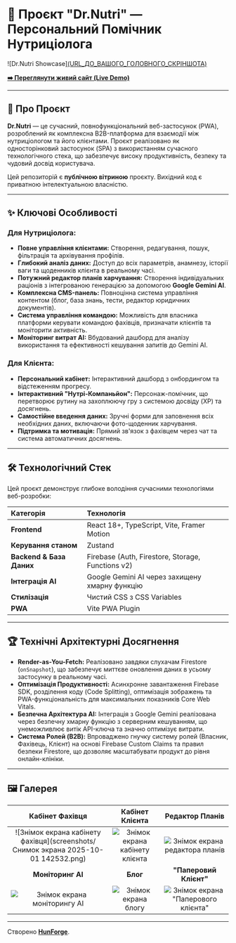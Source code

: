 # 🚀 Проєкт "Dr.Nutri" — Персональний Помічник Нутриціолога

![Dr.Nutri Showcase][(URL_ДО_ВАШОГО_ГОЛОВНОГО_СКРІНШОТА)](https://github.com/HunForge/Dr.Nutri-Showcase/blob/main/screenshots/%D0%A1%D0%BD%D0%B8%D0%BC%D0%BE%D0%BA%20%D1%8D%D0%BA%D1%80%D0%B0%D0%BD%D0%B0%202025-10-01%20142532.png)

**[➡️ Переглянути живий сайт (Live Demo)](https://dr-nutriapp.netlify.app/)**

---

## 📄 Про Проєкт

**Dr.Nutri** — це сучасний, повнофункціональний веб-застосунок (PWA), розроблений як комплексна B2B-платформа для взаємодії між нутриціологом та його клієнтами. Проєкт реалізовано як односторінковий застосунок (SPA) з використанням сучасного технологічного стека, що забезпечує високу продуктивність, безпеку та чудовий досвід користувача.

Цей репозиторій є **публічною вітриною** проєкту. Вихідний код є приватною інтелектуальною власністю.

---

## ✨ Ключові Особливості

### Для Нутриціолога:
-   **Повне управління клієнтами:** Створення, редагування, пошук, фільтрація та архівування профілів.
-   **Глибокий аналіз даних:** Доступ до всіх параметрів, анамнезу, історії ваги та щоденників клієнта в реальному часі.
-   **Потужний редактор планів харчування:** Створення індивідуальних раціонів з інтегрованою генерацією за допомогою **Google Gemini AI**.
-   **Комплексна CMS-панель:** Повноцінна система управління контентом (блог, база знань, тести, редактор юридичних документів).
-   **Система управління командою:** Можливість для власника платформи керувати командою фахівців, призначати клієнтів та моніторити активність.
-   **Моніторинг витрат AI:** Вбудований дашборд для аналізу використання та ефективності кешування запитів до Gemini AI.

### Для Клієнта:
-   **Персональний кабінет:** Інтерактивний дашборд з онбордингом та відстеженням прогресу.
-   **Інтерактивний "Нутрі-Компаньйон":** Персонаж-помічник, що перетворює рутину на захоплюючу гру з системою досвіду (XP) та досягнень.
-   **Самостійне введення даних:** Зручні форми для заповнення всіх необхідних даних, включаючи фото-щоденник харчування.
-   **Підтримка та мотивація:** Прямий зв'язок з фахівцем через чат та система автоматичних досягнень.

---

## 🛠️ Технологічний Стек

Цей проєкт демонструє глибоке володіння сучасними технологіями веб-розробки:

| Категорія | Технологія |
| :--- | :--- |
| **Frontend** | React 18+, TypeScript, Vite, Framer Motion |
| **Керування станом** | Zustand |
| **Backend & База Даних**| Firebase (Auth, Firestore, Storage, Functions v2) |
| **Інтеграція AI** | Google Gemini AI через захищену хмарну функцію |
| **Стилізація** | Чистий CSS з CSS Variables |
| **PWA** | Vite PWA Plugin |

---

## 🏆 Технічні Архітектурні Досягнення

*   **Render-as-You-Fetch:** Реалізовано завдяки слухачам Firestore (`onSnapshot`), що забезпечує миттєве оновлення даних в усьому застосунку в реальному часі.
*   **Оптимізація Продуктивності:** Асинхронне завантаження Firebase SDK, розділення коду (Code Splitting), оптимізація зображень та PWA-функціональність для максимальних показників Core Web Vitals.
*   **Безпечна Архітектура AI:** Інтеграція з Google Gemini реалізована через безпечну хмарну функцію з серверним кешуванням, що унеможливлює витік API-ключа та значно оптимізує витрати.
*   **Система Ролей (B2B):** Впроваджено гнучку систему ролей (Власник, Фахівець, Клієнт) на основі Firebase Custom Claims та правил безпеки Firestore, що дозволяє масштабувати продукт до рівня онлайн-клініки.

---

## 🖼️ Галерея

| Кабінет Фахівця | Кабінет Клієнта | Редактор Планів |
| :---: | :---: | :---: |
| ![Знімок екрана кабінету фахівця](screenshots/Снимок экрана 2025-10-01 142532.png) | ![Знімок екрана кабінету клієнта](URL_СКРІНШОТА_2) | ![Знімок екрана редактора планів](URL_СКРІНШОТА_3) |
| **Моніторинг AI** | **Блог** | **"Паперовий Клієнт"** |
| ![Знімок екрана моніторингу AI](URL_СКРІНШОТА_4) | ![Знімок екрана блогу](URL_СКРІНШОТА_5) | ![Знімок екрана "Паперового клієнта"](URL_СКРІНШОТА_6) |

---

Створено **[HunForge](https://github.com/HunForge)**.
